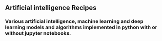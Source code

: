 ## Artificial intelligence Recipes
### Various artificial intelligence, machine learning and deep learning models and algorithms implemented in python with or without jupyter notebooks.
